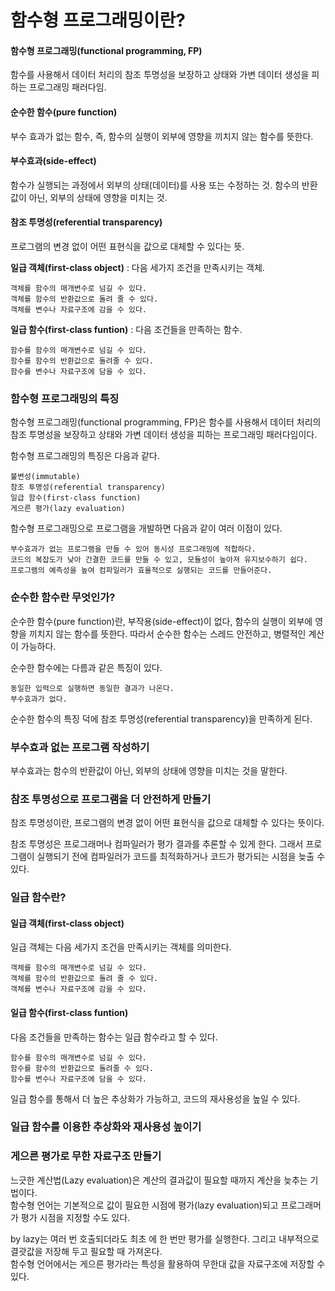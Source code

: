 # 함수형 프로그래밍이란?

#### 함수형 프로그래밍(functional programming, FP)

함수를 사용해서 데이터 처리의 참조 투명성을 보장하고 상태와 가변 데이터 생성을 피하는 프로그래밍 패러다임.

#### 순수한 함수(pure function)

부수 효과가 없는 함수, 즉, 함수의 실행이 외부에 영향을 끼치지 않는 함수를 뜻한다.

#### 부수효과(side-effect)

함수가 실행되는 과정에서 외부의 상태(데이터)를 사용 또는 수정하는 것. 함수의 반환값이 아닌, 외부의 상태에 영향을 미치는 것.

#### 참조 투명성(referential transparency)

프로그램의 변경 없이 어떤 표현식을 값으로 대체할 수 있다는 뜻.

**일급 객체(first-class object)** :  다음 세가지 조건을 만족시키는 객체.

```
객체를 함수의 매개변수로 넘길 수 있다.
객체를 함수의 반환값으로 돌려 줄 수 있다.
객체를 변수나 자료구조에 감을 수 있다.
```

**일급 함수(first-class funtion)** : 다음 조건들을 만족하는 함수.

```
함수를 함수의 매개변수로 넘길 수 있다.
함수를 함수의 반환값으로 돌려줄 수 있다.
함수를 변수나 자료구조에 담을 수 있다.
```

### 함수형 프로그래밍의 특징

함수형 프로그래밍(functional programming, FP)은 함수를 사용해서 데이터 처리의 참조 투명성을 보장하고 상태와 가변 데이터 생성을 피하는 프로그래밍 패러다임이다.

함수형 프로그래밍의 특징은 다음과 같다.

```
불변성(immutable)
참조 투명성(referential transparency)
일급 함수(first-class function)
게으른 평가(lazy evaluation)
```

함수형 프로그래밍으로 프로그램을 개발하면 다음과 같이 여러 이점이 있다.

```
부수효과가 없는 프로그램을 만들 수 있어 동시성 프로그래밍에 적합하다.
코드의 복잡도가 낮아 간결한 코드를 만들 수 있고, 모듈성이 높아져 유지보수하기 쉽다.
프로그램의 예측성을 높여 컴파일러가 효율적으로 실행되는 코드를 만들어준다.
```

### 순수한 함수란 무엇인가?

순수한 함수(pure function)란, 부작용(side-effect)이 없다, 함수의 실행이 외부에 영향을 끼치지 않는 함수를 뜻한다. 따라서 순수한 함수는 스레드 안전하고, 병렬적인 계산이 가능하다.

순수한 함수에는 다름과 같은 특징이 있다.

```
동일한 입력으로 실행하면 동일한 결과가 나온다.
부수효과가 없다.
```

순수한 함수의 특징 덕에 참조 투명성(referential transparency)을 만족하게 된다.

### 부수효과 없는 프로그램 작성하기

부수효과는 함수의 반환값이 아닌, 외부의 상태에 영향을 미치는 것을 말한다.

### 참조 투명성으로 프로그램을 더 안전하게 만들기

참조 투명성이란, 프로그램의 변경 없이 어떤 표현식을 값으로 대체할 수 있다는 뜻이다.

참조 투명성은 프로그래머나 컴파일러가 평가 결과를 추론할 수 있게 한다. 그래서 프로그램이 실행되기 전에 컴파일러가 코드를 최적화하거나 코드가 평가되는 시점을 늦출 수 있다.

### 일급 함수란?

#### 일급 객체(first-class object)

일급 객체는 다음 세가지 조건을 만족시키는 객체를 의미한다.

```
객체를 함수의 매개변수로 넘길 수 있다.
객체를 함수의 반환값으로 돌려 줄 수 있다.
객체를 변수나 자료구조에 감을 수 있다.
```

#### 일급 함수(first-class funtion)

다음 조건들을 만족하는 함수는 일급 함수라고 할 수 있다.

```
함수를 함수의 매개변수로 넘길 수 있다.
함수를 함수의 반환값으로 돌려줄 수 있다.
함수를 변수나 자료구조에 담을 수 있다.
```

일급 함수를 통해서 더 높은 추상화가 가능하고, 코드의 재사용성을 높일 수 있다.

### 일급 함수를 이용한 추상화와 재사용성 높이기

### 게으른 평가로 무한 자료구조 만들기

느긋한 계산법(Lazy evaluation)은 계산의 결과값이 필요할 때까지 계산을 늦추는 기법이다.\
함수형 언어는 기본적으로 값이 필요한 시점에 평가(lazy evaluation)되고 프로그래머가 평가 시점을 지정할 수도 있다.

by lazy는 여러 번 호출되더라도 최초 에 한 번만 평가를 실행한다.  그리고 내부적으로 결괏값을 저장해 두고 필요할 때 가져온다.\
함수형 언어에서는 게으른 평가라는 특성을 활용하여 무한대 값을 자료구조에 저장할 수 있다.
